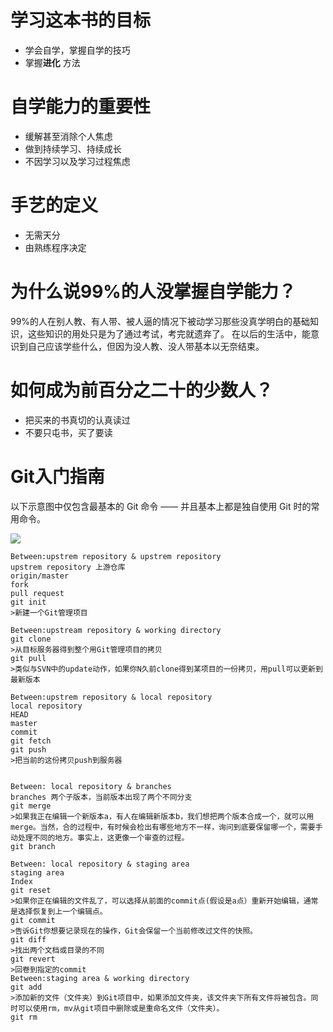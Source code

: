 # 学习这本书的目标
- 学会自学，掌握自学的技巧
- 掌握**进化** 方法

# 自学能力的重要性
- 缓解甚至消除个人焦虑
- 做到持续学习、持续成长
- 不因学习以及学习过程焦虑

# 手艺的定义
- 无需天分
- 由熟练程序决定

# 为什么说99%的人没掌握自学能力？
99%的人在别人教、有人带、被人逼的情况下被动学习那些没真学明白的基础知识，这些知识的用处只是为了通过考试，考完就遗弃了。
在以后的生活中，能意识到自己应该学些什么，但因为没人教、没人带基本以无奈结束。

# 如何成为前百分之二十的少数人？
- 把买来的书真切的认真读过
- 不要只屯书，买了要读

# Git入门指南
以下示意图中仅包含最基本的 Git 命令 —— 并且基本上都是独自使用 Git 时的常用命令。

![](https://raw.githubusercontent.com/selfteaching/the-craft-of-selfteaching/master/images/git-command-relationships.png?raw=true)

```
Between:upstrem repository & upstrem repository
upstrem repository 上游仓库
origin/master
fork
pull request
git init
>新建一个Git管理项目

Between:upstream repository & working directory
git clone
>从目标服务器得到整个用Git管理项目的拷贝
git pull
>类似与SVN中的update动作，如果你N久前clone得到某项目的一份拷贝，用pull可以更新到最新版本

Between:upstrem repository & local repository
local repository
HEAD
master
commit
git fetch
git push
>把当前的这份拷贝push到服务器


Between: local repository & branches
branches 两个子版本，当前版本出现了两个不同分支
git merge
>如果我正在编辑一个新版本a，有人在编辑新版本b，我们想把两个版本合成一个，就可以用merge。当然，合的过程中，有时候会检出有哪些地方不一样，询问到底要保留哪一个，需要手动处理不同的地方。事实上，这更像一个审查的过程。
git branch

Between: local repository & staging area
staging area
Index
git reset
>如果你正在编辑的文件乱了，可以选择从前面的commit点(假设是a点）重新开始编辑，通常是选择恢复到上一个编辑点。
git commit 
>告诉Git你想要记录现在的操作，Git会保留一个当前修改过文件的快照。
git diff
>找出两个文档或目录的不同
git revert
>回卷到指定的commit
Between:staging area & working directory
git add 
>添加新的文件（文件夹）到Git项目中，如果添加文件夹，该文件夹下所有文件将被包含。同时可以使用rm，mv从git项目中删除或是重命名文件（文件夹）。
git rm



```